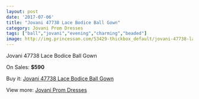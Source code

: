 ```yaml
---
layout: post
date: '2017-07-06'
title: "Jovani 47738 Lace Bodice Ball Gown"
category: Jovani Prom Dresses
tags: ["ball","jovani","evening","charming","beaded"]
image: http://img.princessan.com/53429-thickbox_default/jovani-47738-lace-bodice-ball-gown.jpg
---
```

Jovani 47738 Lace Bodice Ball Gown

On Sales: **$590**
<a href="https://www.princessan.com/en/jovani-prom-dresses/24052-jovani-47738-lace-bodice-ball-gown.html"><amp-img layout="responsive" width="600" height="600" src="//img.princessan.com/53429-thickbox_default/jovani-47738-lace-bodice-ball-gown.jpg" alt="Jovani 47738 Lace Bodice Ball Gown 0" /></a>
<a href="https://www.princessan.com/en/jovani-prom-dresses/24052-jovani-47738-lace-bodice-ball-gown.html"><amp-img layout="responsive" width="600" height="600" src="//img.princessan.com/53430-thickbox_default/jovani-47738-lace-bodice-ball-gown.jpg" alt="Jovani 47738 Lace Bodice Ball Gown 1" /></a>

Buy it: [Jovani 47738 Lace Bodice Ball Gown](https://www.princessan.com/en/jovani-prom-dresses/24052-jovani-47738-lace-bodice-ball-gown.html "Jovani 47738 Lace Bodice Ball Gown")

View more: [Jovani Prom Dresses](https://www.princessan.com/en/207-jovani-prom-dresses "Jovani Prom Dresses")